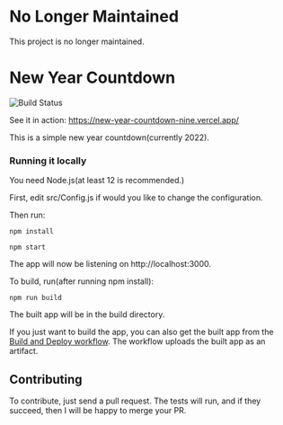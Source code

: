 # No Longer Maintained

This project is no longer maintained.

# New Year Countdown
![Build Status](https://github.com/okyanusoz/new-year-countdown/workflows/Build%20and%20Deploy/badge.svg)

See it in action: https://new-year-countdown-nine.vercel.app/

This is a simple new year countdown(currently 2022).

### Running it locally

You need Node.js(at least 12 is recommended.)

First, edit src/Config.js if would you like to change the configuration.

Then run:

``
npm install
``

``
npm start
``

The app will now be listening on http://localhost:3000.

To build, run(after running npm install):

`npm run build`

The built app will be in the build directory.

If you just want to build the app, you can also get the built app from the [Build and Deploy workflow](https://github.com/okyanusoz/new-year-countdown/actions/workflows/deploy.yml).</a> The workflow uploads the built app as an artifact.

## Contributing

To contribute, just send a pull request.
The tests will run, and if they succeed, then I will be happy to merge your PR.
